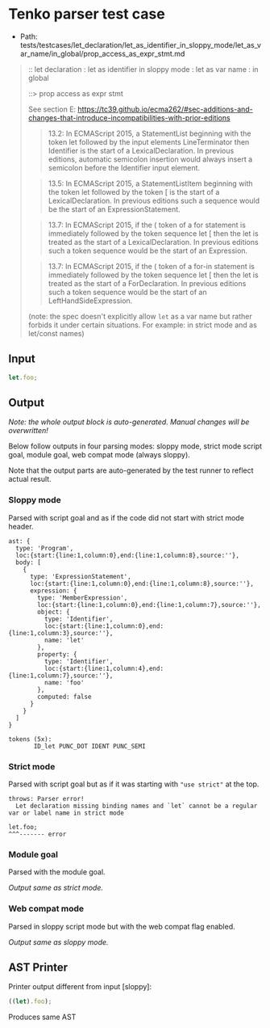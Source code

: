 # Tenko parser test case

- Path: tests/testcases/let_declaration/let_as_identifier_in_sloppy_mode/let_as_var_name/in_global/prop_access_as_expr_stmt.md

> :: let declaration : let as identifier in sloppy mode : let as var name : in global
>
> ::> prop access as expr stmt
>
> See section E: https://tc39.github.io/ecma262/#sec-additions-and-changes-that-introduce-incompatibilities-with-prior-editions
>
> > 13.2: In ECMAScript 2015, a StatementList beginning with the token let followed by the input elements LineTerminator then Identifier is the start of a LexicalDeclaration. In previous editions, automatic semicolon insertion would always insert a semicolon before the Identifier input element.
>
> > 13.5: In ECMAScript 2015, a StatementListItem beginning with the token let followed by the token [ is the start of a LexicalDeclaration. In previous editions such a sequence would be the start of an ExpressionStatement.
>
> > 13.7: In ECMAScript 2015, if the ( token of a for statement is immediately followed by the token sequence let [ then the let is treated as the start of a LexicalDeclaration. In previous editions such a token sequence would be the start of an Expression.
>
> > 13.7: In ECMAScript 2015, if the ( token of a for-in statement is immediately followed by the token sequence let [ then the let is treated as the start of a ForDeclaration. In previous editions such a token sequence would be the start of an LeftHandSideExpression.
>
> (note: the spec doesn't explicitly allow `let` as a var name but rather forbids it under certain situations. For example: in strict mode and as let/const names)

## Input

`````js
let.foo;
`````

## Output

_Note: the whole output block is auto-generated. Manual changes will be overwritten!_

Below follow outputs in four parsing modes: sloppy mode, strict mode script goal, module goal, web compat mode (always sloppy).

Note that the output parts are auto-generated by the test runner to reflect actual result.

### Sloppy mode

Parsed with script goal and as if the code did not start with strict mode header.

`````
ast: {
  type: 'Program',
  loc:{start:{line:1,column:0},end:{line:1,column:8},source:''},
  body: [
    {
      type: 'ExpressionStatement',
      loc:{start:{line:1,column:0},end:{line:1,column:8},source:''},
      expression: {
        type: 'MemberExpression',
        loc:{start:{line:1,column:0},end:{line:1,column:7},source:''},
        object: {
          type: 'Identifier',
          loc:{start:{line:1,column:0},end:{line:1,column:3},source:''},
          name: 'let'
        },
        property: {
          type: 'Identifier',
          loc:{start:{line:1,column:4},end:{line:1,column:7},source:''},
          name: 'foo'
        },
        computed: false
      }
    }
  ]
}

tokens (5x):
       ID_let PUNC_DOT IDENT PUNC_SEMI
`````

### Strict mode

Parsed with script goal but as if it was starting with `"use strict"` at the top.

`````
throws: Parser error!
  Let declaration missing binding names and `let` cannot be a regular var or label name in strict mode

let.foo;
^^^------- error
`````


### Module goal

Parsed with the module goal.

_Output same as strict mode._

### Web compat mode

Parsed in sloppy script mode but with the web compat flag enabled.

_Output same as sloppy mode._

## AST Printer

Printer output different from input [sloppy]:

````js
((let).foo);
````

Produces same AST

